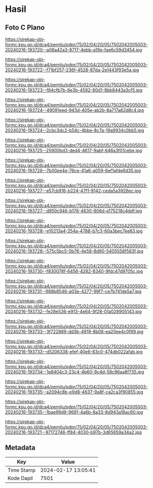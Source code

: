 # Hasil

## Foto C Plano

https://sirekap-obj-formc.kpu.go.id/dca4/pemilu/pdpr/75/02/04/20/05/7502042005003-20240216-193720--a08a42a3-8717-4ebb-a19e-fae6c59d3454.jpg

https://sirekap-obj-formc.kpu.go.id/dca4/pemilu/pdpr/75/02/04/20/05/7502042005003-20240216-193722--f71bf257-236f-4528-87da-2e1443f93e5a.jpg

https://sirekap-obj-formc.kpu.go.id/dca4/pemilu/pdpr/75/02/04/20/05/7502042005003-20240216-193723--f84cfb7b-6e3b-4592-80d1-9bb8443a3cf5.jpg

https://sirekap-obj-formc.kpu.go.id/dca4/pemilu/pdpr/75/02/04/20/05/7502042005003-20240216-193724--49091eed-943d-405e-ab2b-8a717a62d8c4.jpg

https://sirekap-obj-formc.kpu.go.id/dca4/pemilu/pdpr/75/02/04/20/05/7502042005003-20240216-193724--2cbc3dc2-b54c-4bbe-8c7a-19a9934c0bb5.jpg

https://sirekap-obj-formc.kpu.go.id/dca4/pemilu/pdpr/75/02/04/20/05/7502042005003-20240216-193725--25900bd3-ded4-4617-9abf-646a3f01cebe.jpg

https://sirekap-obj-formc.kpu.go.id/dca4/pemilu/pdpr/75/02/04/20/05/7502042005003-20240216-193726--7b00ee4e-76ce-41a6-a059-6ef1afde6d35.jpg

https://sirekap-obj-formc.kpu.go.id/dca4/pemilu/pdpr/75/02/04/20/05/7502042005003-20240216-193727--e57cb916-b224-47f1-8142-ceda5a3926ec.jpg

https://sirekap-obj-formc.kpu.go.id/dca4/pemilu/pdpr/75/02/04/20/05/7502042005003-20240216-193727--d950c946-b176-4630-806d-e175218c4ddf.jpg

https://sirekap-obj-formc.kpu.go.id/dca4/pemilu/pdpr/75/02/04/20/05/7502042005003-20240216-193728--e10213a4-254a-4788-b7c3-60a3bec7ee83.jpg

https://sirekap-obj-formc.kpu.go.id/dca4/pemilu/pdpr/75/02/04/20/05/7502042005003-20240216-193728--575c5bc5-0b76-4e58-8d90-5405558f583f.jpg

https://sirekap-obj-formc.kpu.go.id/dca4/pemilu/pdpr/75/02/04/20/05/7502042005003-20240216-193730--f830078f-6456-4282-8340-9fdc47d9705c.jpg

https://sirekap-obj-formc.kpu.go.id/dca4/pemilu/pdpr/75/02/04/20/05/7502042005003-20240216-193731--988b8546-a03e-4277-99f7-ce7b741de5a7.jpg

https://sirekap-obj-formc.kpu.go.id/dca4/pemilu/pdpr/75/02/04/20/05/7502042005003-20240216-193732--fe28e536-e913-4e64-9f28-01a028905143.jpg

https://sirekap-obj-formc.kpu.go.id/dca4/pemilu/pdpr/75/02/04/20/05/7502042005003-20240216-193733--3f722869-dd3b-4919-8b08-ea20ee4c0f99.jpg

https://sirekap-obj-formc.kpu.go.id/dca4/pemilu/pdpr/75/02/04/20/05/7502042005003-20240216-193733--d5206338-efef-40e6-83c0-474db022afab.jpg

https://sirekap-obj-formc.kpu.go.id/dca4/pemilu/pdpr/75/02/04/20/05/7502042005003-20240216-193734--1e8404c3-23c4-4b60-9c4d-58c96aa8f735.jpg

https://sirekap-obj-formc.kpu.go.id/dca4/pemilu/pdpr/75/02/04/20/05/7502042005003-20240216-193735--a2094c8b-e9d8-4637-9a8f-ca2ca3f90855.jpg

https://sirekap-obj-formc.kpu.go.id/dca4/pemilu/pdpr/75/02/04/20/05/7502042005003-20240216-193735--1bae99d9-9691-4a6b-8a33-8d943a18ac60.jpg

https://sirekap-obj-formc.kpu.go.id/dca4/pemilu/pdpr/75/02/04/20/05/7502042005003-20240216-193721--97172748-ff84-4030-b97b-3d65659a34a2.jpg


## Metadata

| Key        | Value               |
| ---------- | ------------------- |
| Time Stamp | 2024-02-17 13:05:41 |
| Kode Dapil | 7501                |




